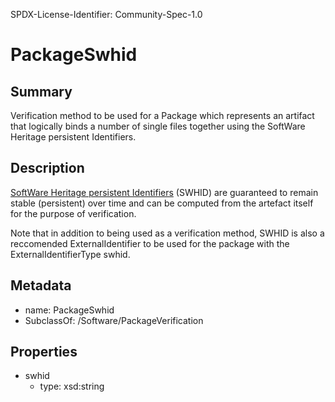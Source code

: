 SPDX-License-Identifier: Community-Spec-1.0

# PackageSwhid

## Summary

Verification method to be used for a Package which represents an artifact that logically binds a number of single files together using the SoftWare Heritage persistent Identifiers.

## Description

[SoftWare Heritage persistent Identifiers](https://docs.softwareheritage.org/devel/swh-model/persistent-identifiers.html) (SWHID) are guaranteed to remain stable (persistent) over time and can be computed from the artefact itself for the purpose of verification.

Note that in addition to being used as a verification method, SWHID is also a reccomended ExternalIdentifier to be used for the package with the ExternalIdentifierType swhid.

## Metadata

- name: PackageSwhid
- SubclassOf: /Software/PackageVerification

## Properties

- swhid
  - type: xsd:string
